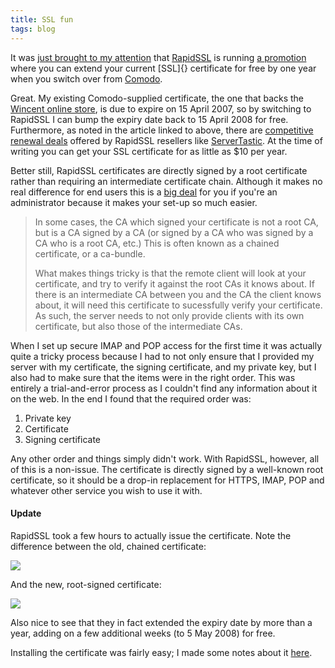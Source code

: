 ```yaml
---
title: SSL fun
tags: blog
---
```


It was [just brought to my attention](http://fukamachi.org/wp/2007/01/04/ssl-scam-now-slightly-cheaper/) that [RapidSSL](http://www.rapidssl.com/index_ssl.htm) is running [a promotion](http://www.rapidssl.com/ssl-certificate-products/ssl-certificate-replace.htm) where you can extend your current [SSL]{} certificate for free by one year when you switch over from [Comodo](http://www.comodogroup.com/).

Great. My existing Comodo-supplied certificate, the one that backs the [Wincent online store](https://secure.wincent.com/a/store/), is due to expire on 15 April 2007, so by switching to RapidSSL I can bump the expiry date back to 15 April 2008 for free. Furthermore, as noted in the article linked to above, there are [competitive renewal deals](http://www.servertastic.com/store/product.asp?numRecordPosition=1&P_ID=222) offered by RapidSSL resellers like [ServerTastic](http://www.servertastic.com/index.asp). At the time of writing you can get your SSL certificate for as little as $10 per year.

Better still, RapidSSL certificates are directly signed by a root certificate rather than requiring an intermediate certificate chain. Although it makes no real difference for end users this is a [big deal](http://gagravarr.org/writing/openssl-certs/personal.shtml) for you if you're an administrator because it makes your set-up so much easier.

> In some cases, the CA which signed your certificate is not a root CA, but is a CA signed by a CA (or signed by a CA who was signed by a CA who is a root CA, etc.) This is often known as a chained certificate, or a ca-bundle.
>
> What makes things tricky is that the remote client will look at your certificate, and try to verify it against the root CAs it knows about. If there is an intermediate CA between you and the CA the client knows about, it will need this certificate to sucessfully verify your certificate. As such, the server needs to not only provide clients with its own certificate, but also those of the intermediate CAs.

When I set up secure IMAP and POP access for the first time it was actually quite a tricky process because I had to not only ensure that I provided my server with my certificate, the signing certificate, and my private key, but I also had to make sure that the items were in the right order. This was entirely a trial-and-error process as I couldn't find any information about it on the web. In the end I found that the required order was:

1.  Private key
2.  Certificate
3.  Signing certificate

Any other order and things simply didn't work. With RapidSSL, however, all of this is a non-issue. The certificate is directly signed by a well-known root certificate, so it should be a drop-in replacement for HTTPS, IMAP, POP and whatever other service you wish to use it with.





#### Update

RapidSSL took a few hours to actually issue the certificate. Note the difference between the old, chained certificate:

![](/system/images/legacy/old-cert.png)

And the new, root-signed certificate:

![](/system/images/legacy/new-cert.png)

Also nice to see that they in fact extended the expiry date by more than a year, adding on a few additional weeks (to 5 May 2008) for free.

Installing the certificate was fairly easy; I made some notes about it [here](http://www.wincent.com/knowledge-base/Installing_a_new_SSL_certificate).

